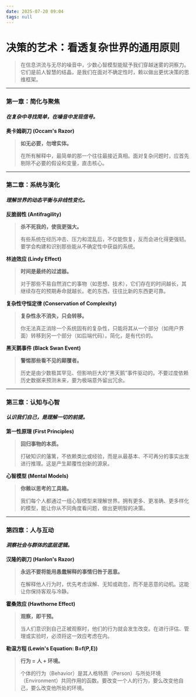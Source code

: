 ```yaml
---
date: 2025-07-20 09:04
tags: null
---
```


# **决策的艺术：看透复杂世界的通用原则**

> 在信息洪流与无尽的噪音中，少数心智模型能赋予我们穿越迷雾的洞察力。它们是前人智慧的结晶，是我们在面对不确定性时，赖以做出更优决策的思维框架。

---

### **第一章：简化与聚焦**

#### *在复杂中寻找简单，在噪音中发现信号。*

**奥卡姆剃刀 (Occam's Razor)**

> **如无必要，勿增实体。**
>
> 在所有解释中，最简单的那一个往往最接近真相。面对复杂问题时，应首先剔除不必要的假设和变量，直击核心。



---

### **第二章：系统与演化**

#### *理解世界的动态平衡与非线性变化。*

**反脆弱性 (Antifragility)**

> **杀不死我的，使我更强大。**
>
> 有些系统在经历冲击、压力和混乱后，不仅能恢复，反而会进化得更强韧。要学会构建和识别那些能从不确定性中获益的系统。

**林迪效应 (Lindy Effect)**

> **时间是最终的过滤器。**
>
> 对于那些不易自然消亡的事物（如思想、技术），它们存在的时间越长，其继续存在的预期寿命就越长。老的东西，往往比新的东西更可靠。

**复杂性守恒定律 (Conservation of Complexity)**

> **复杂性永不消失，只会转移。**
>
> 你无法真正消除一个系统固有的复杂性，只能将其从一个部分（如用户界面）转移到另一个部分（如后端代码）。简化，是有代价的。

**黑天鹅事件 (Black Swan Event)**

> **警惕那些看不见的颠覆者。**
>
> 历史是由少数极其罕见、但影响巨大的“黑天鹅”事件驱动的。不要过度依赖历史数据来预测未来，要为极端意外留出冗余。

---

### **第三章：认知与心智**

#### *认识我们自己，是理解一切的前提。*

**第一性原理 (First Principles)**

> **回归事物的本质。**
>
> 打破知识的藩篱，不依赖类比或经验，而是从最基本、不可再分的事实出发进行推理。这是产生颠覆性创新的源泉。


**心智模型 (Mental Models)**

> **你赖以思考的工具箱。**
>
> 我们每个人都通过一组心智模型来理解世界。拥有更多、更准确、更多样化的模型，能让你从不同角度看问题，做出更明智的决策。

---

### **第四章：人与互动**

#### *洞察社会与群体的底层逻辑。*

**汉隆的剃刀 (Hanlon's Razor)**

> **永远不要将能用愚蠢解释的事情归咎于恶意。**
>
> 在解释他人行为时，优先考虑误解、无知或疏忽，而不是恶意的动机。这能让你保持客观与冷静。

**霍桑效应 (Hawthorne Effect)**

> **观察，即干预。**
>
> 当人们意识到自己正被观察时，他们的行为就会发生改变。在进行评估、管理或实验时，必须将这一效应考虑在内。


**勒温方程 (Lewin's Equation: B=f(P,E))**

> **行为 = 人 + 环境。**
>
> 个体的行为（Behavior）是其人格特质（Person）与所处环境（Environment）共同作用的函数。要改变一个人的行为，要么改变他自己，要么改变他所处的环境。
